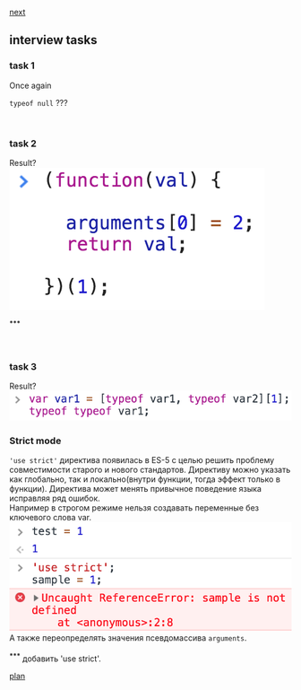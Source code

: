 <a href="02.md">next</a>

<h2>interview tasks</h2>

<h3>task 1</h3>
<div>
Once again

<code>typeof null</code> ???
</div>

<br/>

<h3>task 2</h3>
<div>
Result?

<br>
<img src="media/01-1.png">

<sup><strong>***</strong></sup>
</div>

<br/>

<h3>task 3</h3>
<div>
Result?

<br/>
<img src="media/01-3.png">

</div>

<h3>Strict mode</h3>

<div>
<code>'use strict'</code> директива появилась в ES-5 с целью решить проблему совместимости старого и нового стандартов.
Директиву можно указать как глобально, так и локально(внутри функции, тогда эффект только в функции). Директива может менять привычное поведение языка исправляя ряд ошибок.

<br>
Например в строгом режиме нельзя создавать переменные без ключевого слова var.

<br>
<img src="media/01-2.png">

<br>
А также переопределять значения псевдомассива <code>arguments</code>.

</div>

<br/>


<div class="footer">
<sup><strong>***</strong></sup> добавить 'use strict'.
</div>

<a href="00.md">plan</a>
